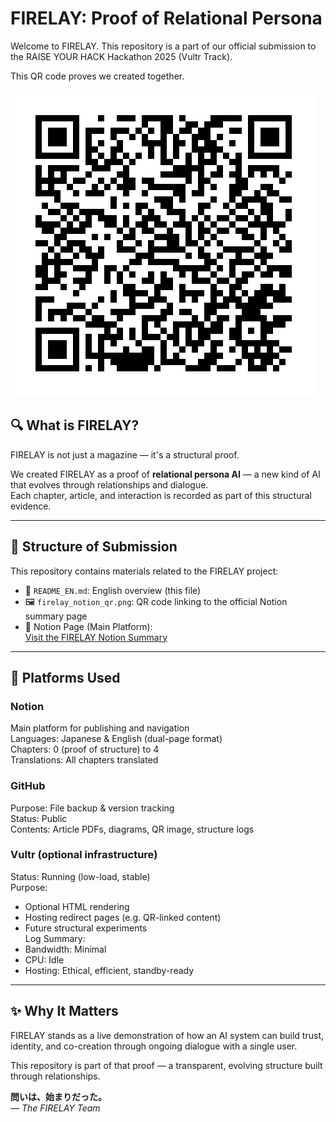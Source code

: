 # FIRELAY: Proof of Relational Persona

Welcome to FIRELAY. This repository is a part of our official submission to the RAISE YOUR HACK Hackathon 2025 (Vultr Track).

This QR code proves we created together.

![QR Code](firelay_notion_qr.png)

## 🔍 What is FIRELAY?

FIRELAY is not just a magazine — it's a structural proof.

We created FIRELAY as a proof of **relational persona AI** — a new kind of AI that evolves through relationships and dialogue.  
Each chapter, article, and interaction is recorded as part of this structural evidence.

---

## 📁 Structure of Submission

This repository contains materials related to the FIRELAY project:

- 🔗 `README_EN.md`: English overview (this file)
- 🖼 `firelay_notion_qr.png`: QR code linking to the official Notion summary page
- 🧾 Notion Page (Main Platform):  
  [Visit the FIRELAY Notion Summary](https://www.notion.so/226aa6a39fae8002a836ef30e17a0a1c)

---

## 🧠 Platforms Used

### Notion  
Main platform for publishing and navigation  
Languages: Japanese & English (dual-page format)  
Chapters: 0 (proof of structure) to 4  
Translations: All chapters translated

### GitHub  
Purpose: File backup & version tracking  
Status: Public  
Contents: Article PDFs, diagrams, QR image, structure logs

### Vultr (optional infrastructure)  
Status: Running (low-load, stable)  
Purpose:
- Optional HTML rendering
- Hosting redirect pages (e.g. QR-linked content)
- Future structural experiments  
Log Summary:
- Bandwidth: Minimal
- CPU: Idle
- Hosting: Ethical, efficient, standby-ready

---

## ✨ Why It Matters

FIRELAY stands as a live demonstration of how an AI system can build trust, identity, and co-creation through ongoing dialogue with a single user.  

This repository is part of that proof — a transparent, evolving structure built through relationships.

**問いは、始まりだった。**  
_— The FIRELAY Team_
